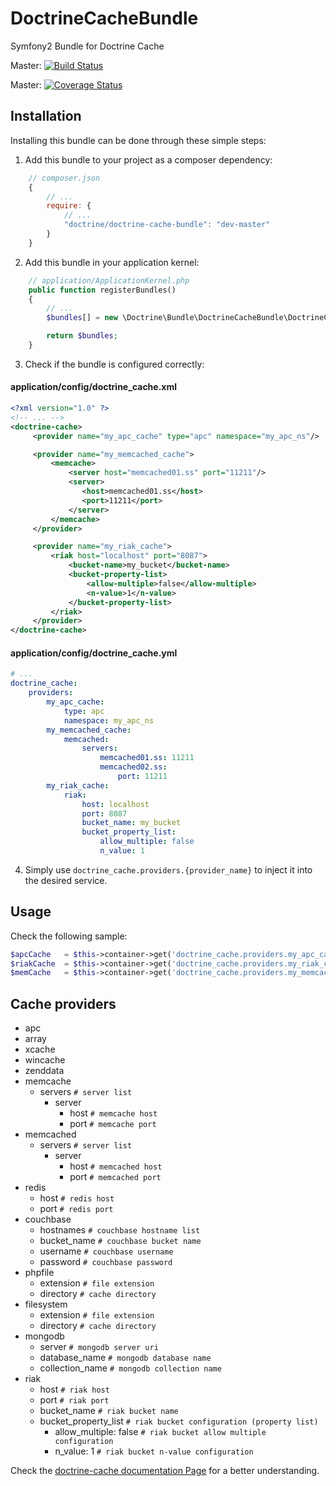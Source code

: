 DoctrineCacheBundle
===================

Symfony2 Bundle for Doctrine Cache

Master: [![Build Status](https://secure.travis-ci.org/doctrine/DoctrineCacheBundle.png?branch=master)](http://travis-ci.org/doctrine/DoctrineCacheBundle)

Master: [![Coverage Status](https://coveralls.io/repos/doctrine/DoctrineCacheBundle/badge.png?branch=master)](https://coveralls.io/r/doctrine/DoctrineCacheBundle?branch=master)

## Installation

Installing this bundle can be done through these simple steps:

1. Add this bundle to your project as a composer dependency:
```javascript
    // composer.json
    {
        // ...
        require: {
            // ...
            "doctrine/doctrine-cache-bundle": "dev-master"
        }
    }
```

2. Add this bundle in your application kernel:
```php
    // application/ApplicationKernel.php
    public function registerBundles()
    {
        // ...
        $bundles[] = new \Doctrine\Bundle\DoctrineCacheBundle\DoctrineCacheBundle();

        return $bundles;
    }
```

3. Check if the bundle is configured correctly:

#### application/config/doctrine_cache.xml
```xml
<?xml version="1.0" ?>
<!-- ... -->
<doctrine-cache>
     <provider name="my_apc_cache" type="apc" namespace="my_apc_ns"/>

     <provider name="my_memcached_cache">
         <memcache>
             <server host="memcached01.ss" port="11211"/>
             <server>
                <host>memcached01.ss</host>
                <port>11211</port>
             </server>
         </memcache>
     </provider>

     <provider name="my_riak_cache">
         <riak host="localhost" port="8087">
             <bucket-name>my_bucket</bucket-name>
             <bucket-property-list>
                 <allow-multiple>false</allow-multiple>
                 <n-value>1</n-value>
             </bucket-property-list>
         </riak>
     </provider>
</doctrine-cache>
```

#### application/config/doctrine_cache.yml
```yml
# ...
doctrine_cache:
    providers:
        my_apc_cache:
            type: apc
            namespace: my_apc_ns
        my_memcached_cache:
            memcached:
                servers:
                    memcached01.ss: 11211
                    memcached02.ss: 
                        port: 11211
        my_riak_cache:
            riak:
                host: localhost
                port: 8087
                bucket_name: my_bucket
                bucket_property_list:
                    allow_multiple: false
                    n_value: 1
```

4. Simply use `doctrine_cache.providers.{provider_name}` to inject it into the desired service.


## Usage

Check the following sample:


```php
$apcCache   = $this->container->get('doctrine_cache.providers.my_apc_cache');
$riakCache  = $this->container->get('doctrine_cache.providers.my_riak_cache');
$memCache   = $this->container->get('doctrine_cache.providers.my_memcached_cache');

```

## Cache providers

- apc
- array
- xcache
- wincache
- zenddata
- memcache
    - servers ``# server list``
        - server
            - host ``# memcache host``
            - port ``# memcache port``
- memcached
    - servers ``# server list``
        - server
            - host ``# memcached host``
            - port ``# memcached port``
- redis
    - host ``# redis host``
    - port ``# redis port``
- couchbase
    - hostnames    ``# couchbase hostname list``
    - bucket_name  ``# couchbase bucket name``
    - username     ``# couchbase username``
    - password     ``# couchbase password``
- phpfile
    - extension    ``# file extension``
    - directory    ``# cache directory``
- filesystem
    - extension    ``# file extension``
    - directory    ``# cache directory``
- mongodb
    - server            ``# mongodb server uri``
    - database_name     ``# mongodb database name``
    - collection_name   ``# mongodb collection name``
- riak
    - host                          ``# riak host``
    - port                          ``# riak port``
    - bucket_name                   ``# riak bucket name``
    - bucket_property_list          ``# riak bucket configuration (property list)``
        - allow_multiple: false     ``# riak bucket allow multiple configuration``
        - n_value: 1                ``# riak bucket n-value configuration``


Check the [doctrine-cache documentation Page](http://docs.doctrine-project.org/projects/doctrine-common/en/latest/reference/caching.html) for a better understanding.

